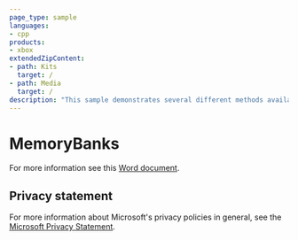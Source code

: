 ```yaml
---
page_type: sample
languages:
- cpp
products:
- xbox
extendedZipContent:
- path: Kits
  target: /
- path: Media
  target: /
description: "This sample demonstrates several different methods available for managing memory banks on Xbox One."
---
```


# MemoryBanks

For more information see this [Word document](https://github.com/microsoft/Xbox-ATG-Samples/blob/master/XDKSamples/System/MemoryBanks/Readme.docx).

## Privacy statement

For more information about Microsoft's privacy policies in general, see the [Microsoft Privacy Statement](https://privacy.microsoft.com/privacystatement/).
